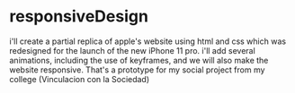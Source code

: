 # responsiveDesign
i'll create a partial replica of apple's website using html and css which was redesigned for the launch of the new iPhone 11 pro. i'll add several animations, including the use of keyframes, and we will also make the website responsive. That's a prototype for my social project from my college (Vinculacion con la Sociedad)
